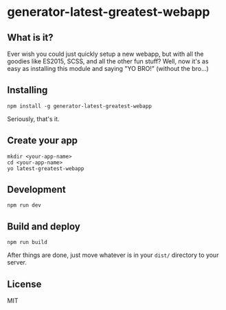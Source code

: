 # generator-latest-greatest-webapp

## What is it?

Ever wish you could just quickly setup a new webapp, but with all the goodies like ES2015, SCSS, and all the other fun stuff? Well, now it's as easy as installing this module and saying "YO BRO!" (without the bro...)

## Installing

    npm install -g generator-latest-greatest-webapp

Seriously, that's it.

## Create your app

    mkdir <your-app-name>
    cd <your-app-name>
    yo latest-greatest-webapp

## Development

    npm run dev

## Build and deploy

    npm run build

After things are done, just move whatever is in your `dist/` directory to your server.

## License

MIT
